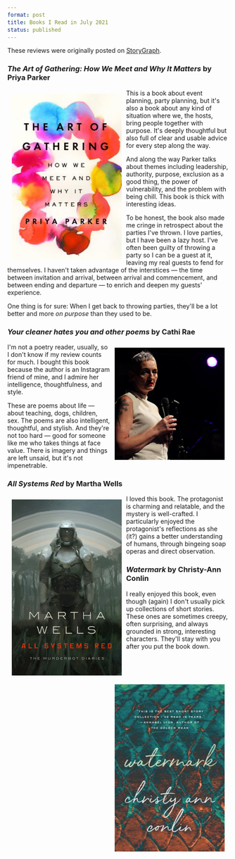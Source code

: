 ```yaml
---
format: post
title: Books I Read in July 2021
status: published
---
```


These reviews were originally posted on [StoryGraph](https://app.thestorygraph.com/profile/amyrhoda).

### *The Art of Gathering: How We Meet and Why It Matters* by Priya Parker

<img src="/images/parker-art-of-gathering.jpg" width="250px" style="float: left; padding:10px;">

This is a book about event planning, party planning, but it's also a book about any kind of situation where we, the hosts, bring people together with purpose. It's deeply thoughtful but also full of clear and usable advice for every step along the way.

And along the way Parker talks about themes including leadership, authority, purpose, exclusion as a good thing, the power of vulnerability, and the problem with being chill. This book is thick with interesting ideas.

To be honest, the book also made me cringe in retrospect about the parties I've thrown. I love parties, but I have been a lazy host. I've often been guilty of throwing a party so I can be a guest at it, leaving my real guests to fend for themselves. I haven't taken advantage of the interstices — the time between invitation and arrival, between arrival and commencement, and between ending and departure — to enrich and deepen my guests' experience.

One thing is for sure: When I get back to throwing parties, they'll be a lot better and more *on purpose* than they used to be.

### *Your cleaner hates you and other poems* by Cathi Rae

<img src="/images/rae-your-cleaner-hates-you.jpg" width="250px" style="float: right; padding:10px;">

I'm not a poetry reader, usually, so I don't know if my review counts for much. I bought this book because the author is an Instagram friend of mine, and I admire her intelligence, thoughtfulness, and style.

These are poems about life — about teaching, dogs, children, sex. The poems are also intelligent, thoughtful, and stylish. And they're not too hard — good for someone like me who takes things at face value. There is imagery and things are left unsaid, but it's not impenetrable.


### *All Systems Red* by Martha Wells

<img src="/images/wells-all-systems-red.jpg" width="250px" style="float: left; padding:10px;">

I loved this book. The protagonist is charming and relatable, and the mystery is well-crafted. I particularly enjoyed the protagonist's reflections as she (it?) gains a better understanding of humans, through bingeing soap operas and direct observation.

### *Watermark* by Christy-Ann Conlin

<img src="/images/conlin-watermark.jpg" width="250px" style="float: right; padding:10px;">

I really enjoyed this book, even though (again) I don't usually pick up collections of short stories. These ones are sometimes creepy, often surprising, and always grounded in strong, interesting characters. They'll stay with you after you put the book down.

